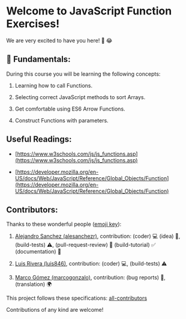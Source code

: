 # Welcome to JavaScript Function Exercises!

We are very excited to have you here! 🎉 😂

## 💬 Fundamentals:

During this course you will be learning the following concepts:

1. Learning how to call Functions.

2. Selecting correct JavaScript methods to sort Arrays.

3. Get comfortable using ES6 Arrow Functions.

4. Construct Functions with parameters.

## Useful Readings:

+ [https://www.w3schools.com/js/js_functions.asp](https://www.w3schools.com/js/js_functions.asp)

+ [https://developer.mozilla.org/en-US/docs/Web/JavaScript/Reference/Global_Objects/Function](https://developer.mozilla.org/en-US/docs/Web/JavaScript/Reference/Global_Objects/Function)

## Contributors:

Thanks to these wonderful people ([emoji key](https://github.com/kentcdodds/all-contributors#emoji-key)):

1. [Alejandro Sanchez (alesanchezr)](https://github.com/alesanchezr), contribution: (coder) 💻 (idea) 🤔, (build-tests) ⚠️, (pull-request-review) 👀 (build-tutorial) ✅ (documentation) 📖

2. [Luis Rivera (luis846)](https://github.com/Luis846), contribution: (coder) 💻, (build-tests) ⚠️

3. [Marco Gómez (marcogonzalo)](https://github.com/marcogonzalo), contribution: (bug reports) 🐛, (translation) 🌍

This project follows these specifications: [all-contributors](https://github.com/kentcdodds/all-contributors) 

Contributions of any kind are welcome!
